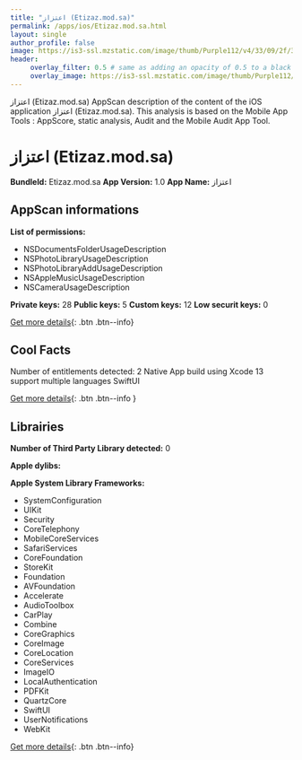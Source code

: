 ```yaml
---
title: "اعتزاز (Etizaz.mod.sa)"
permalink: /apps/ios/Etizaz.mod.sa.html
layout: single
author_profile: false
image: https://is3-ssl.mzstatic.com/image/thumb/Purple112/v4/33/09/2f/33092f4d-b217-c885-35ff-881c06766a68/AppIcon-1x_U007emarketing-0-8-0-85-220.png/512x512bb.jpg
header: 
     overlay_filter: 0.5 # same as adding an opacity of 0.5 to a black background
     overlay_image: https://is3-ssl.mzstatic.com/image/thumb/Purple112/v4/33/09/2f/33092f4d-b217-c885-35ff-881c06766a68/AppIcon-1x_U007emarketing-0-8-0-85-220.png/512x512bb.jpg
---
```

اعتزاز (Etizaz.mod.sa) AppScan description of the content of the iOS application اعتزاز (Etizaz.mod.sa). This analysis is based on the Mobile App Tools : AppScore, static analysis, Audit and the Mobile Audit App Tool.

# اعتزاز (Etizaz.mod.sa)

**BundleId:** Etizaz.mod.sa
**App Version:** 1.0
**App Name:** اعتزاز


## AppScan informations 

**List of permissions:** 
- NSDocumentsFolderUsageDescription
- NSPhotoLibraryUsageDescription
- NSPhotoLibraryAddUsageDescription
- NSAppleMusicUsageDescription
- NSCameraUsageDescription
  
  
**Private keys:** 28
**Public keys:** 5
**Custom keys:** 12
**Low securit keys:** 0
  
[Get more details](/pricing.html){: .btn .btn--info}

## Cool Facts

Number of entitlements detected: 2
Native App
build using Xcode 13
support multiple languages
SwiftUI
  
[Get more details](/pricing.html){: .btn .btn--info }

## Librairies 
**Number of Third Party Library detected:** 0


**Apple dylibs:**


**Apple System Library Frameworks:**
- SystemConfiguration
- UIKit
- Security
- CoreTelephony
- MobileCoreServices
- SafariServices
- CoreFoundation
- StoreKit
- Foundation
- AVFoundation
- Accelerate
- AudioToolbox
- CarPlay
- Combine
- CoreGraphics
- CoreImage
- CoreLocation
- CoreServices
- ImageIO
- LocalAuthentication
- PDFKit
- QuartzCore
- SwiftUI
- UserNotifications
- WebKit


  
[Get more details](/pricing.html){: .btn .btn--info}

